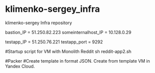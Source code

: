 # klimenko-sergey_infra
klimenko-sergey Infra repository

bastion_IP = 51.250.82.223
someinternalhost_IP = 10.128.0.29

testapp_IP = 51.250.76.221
testapp_port = 9292

#Startup script for VM with Monolith Reddit
sh reddit-app2.sh

#Packer
#Create template in format JSON. Create from template VM in Yandex Cloud.
